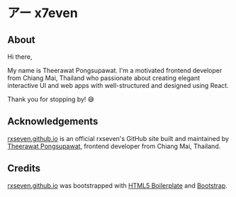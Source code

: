 # アー x7even

## About

Hi there,

My name is Theerawat Pongsupawat. I'm a motivated frontend developer from Chiang Mai, Thailand who passionate about creating elegant interactive UI and web apps with well-structured and designed using React.

Thank you for stopping by! 😅

## Acknowledgements

[rxseven.github.io](https://rxseven.github.io) is an official rxseven's GitHub site built and maintained by [Theerawat Pongsupawat](https://www.linkedin.com/in/pongsupawat/), frontend developer from Chiang Mai, Thailand.

## Credits

[rxseven.github.io](https://rxseven.github.io) was bootstrapped with [HTML5 Boilerplate](https://html5boilerplate.com) and [Bootstrap](https://getbootstrap.com).
